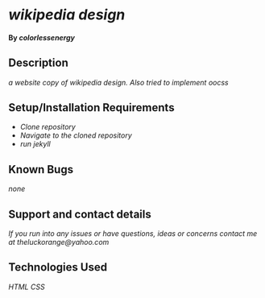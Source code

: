 # _wikipedia design_

#### By _**colorlessenergy**_

## Description

_a website copy of wikipedia design. Also tried to implement oocss_

## Setup/Installation Requirements

* _Clone repository_
* _Navigate to the cloned repository_
* _run jekyll_

## Known Bugs

_none_

## Support and contact details

_If you run into any issues or have questions, ideas or concerns contact me at theluckorange@yahoo.com_

## Technologies Used

_HTML_
_CSS_
